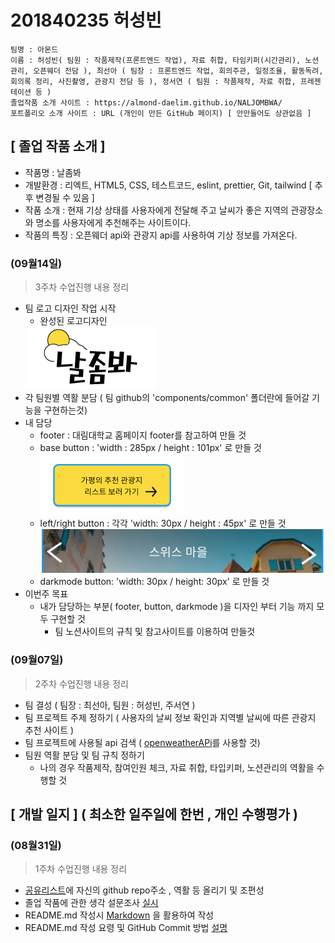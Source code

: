 # 201840235 허성빈
    팀명 : 아몬드   
    이름 : 허성빈( 팀원 : 작품제작(프론트엔드 작업), 자료 취합, 타임키퍼(시간관리), 노션관리, 오픈웨더 전담 ), 최선아 ( 팀장 : 프론트엔드 작업, 회의주관, 일정조율, 활동독려, 회의록 정리, 사진촬영, 관광지 전담 등 ), 정서연 ( 팀원 : 작품제작, 자료 취합, 프레젠테이션 등 )   
    졸업작품 소개 사이트 : https://almond-daelim.github.io/NALJOMBWA/
    포트폴리오 소개 사이트 : URL (개인이 만든 GitHub 페이지) [ 안만들어도 상관없음 ]

## [ 졸업 작품 소개 ]   
 - 작품명 : 날좀봐
 - 개발환경 : 리엑트, HTML5, CSS, 테스트코드, eslint, prettier, Git, tailwind [ 추후 변경될 수 있음 ]
 - 작품 소개 : 현재 기상 상태를 사용자에게 전달해 주고 날씨가 좋은 지역의 관광장소와 명소를 사용자에게 추천해주는 사이트이다.
 - 작품의 특징 : 오픈웨더 api와 관광지 api를 사용하여 기상 정보를 가져온다.

### (09월14일)
>3주차 수업진행 내용 정리
- 팀 로고 디자인 작업 시작
    - 완성된 로고디자인    
    <img src="./image/logo.png">
- 각 팀원별 역활 분담 ( 팀 github의 'components/common' 폴더란에 들어갈 기능을 구현하는것)
- 내 담당 
    - footer : 대림대학교 홈페이지 footer를 참고하여 만들 것  <br>
    - base button : 'width : 285px / height : 101px' 로 만들 것  <br>
    <img src="./image/base-button.PNG"> <br>
    - left/right button : 각각 'width: 30px / height : 45px' 로 만들 것 <br>
    <img src="./image/left_right-button.PNG"> <br>
    - darkmode button: 'width: 30px / height: 30px' 로 만들 것 <br>
- 이번주 목표
    - 내가 담당하는 부분( footer, button, darkmode )을 디자인 부터 기능 까지 모두 구현할 것
        - 팀 노션사이트의 규칙 및 참고사이트를 이용하여 만들것

### (09월07일)
> 2주차 수업진행 내용 정리
- 팀 결성 ( 팀장 : 최선아, 팀원 : 허성빈, 주서연 )
- 팀 프로젝트 주제 정하기 ( 사용자의 날씨 정보 확인과 지역별 날씨에 따른 관광지 추천 사이트 )
- 팀 프로젝트에 사용될 api 검색 ( [openweatherAPi](https://openweathermap.org/api)를 사용할 것)
- 팀원 역활 분담 및 팀 규칙 정하기
    - 나의 경우 작품제작, 참여인원 체크, 자료 취합, 타입키퍼, 노션관리의 역활을 수행할 것


## [ 개발 일지 ] ( 최소한 일주일에 한번 , 개인 수행평가 )
### (08월31일)   
> 1주차 수업진행 내용 정리
- [공유리스트](https://bit.ly/3AupOKk)에 자신의 github repo주소 , 역활 등 올리기 및 조편성 
- 졸업 작품에 관한 생각 설문조사 [실시](https://docs.google.com/forms/d/e/1FAIpQLSfGDeNXpHiORS5-yfNuk5ZC9uGqSlD8vCRrlB9KgsstDqCtag/viewform)  
- README.md 작성시 [Markdown](https://gist.github.com/ihoneymon/652be052a0727ad59601) 을 활용하여 작성
- README.md 작성 요령 및 GitHub Commit 방법 [설명](https://sudo-minz.tistory.com/10)
